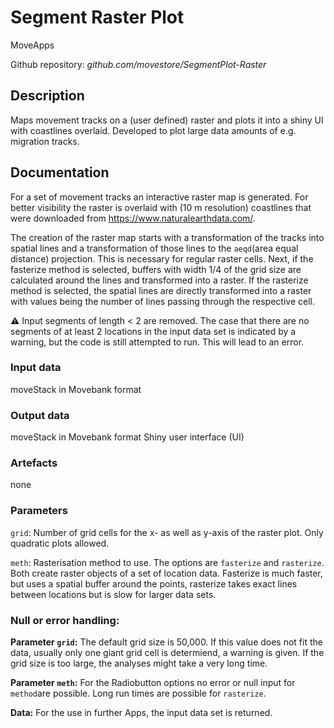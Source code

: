 # Segment Raster Plot
MoveApps

Github repository: *github.com/movestore/SegmentPlot-Raster*

## Description
Maps movement tracks on a (user defined) raster and plots it into a shiny UI with coastlines overlaid. Developed to plot large data amounts of e.g. migration tracks. 

## Documentation
For a set of movement tracks an interactive raster map is generated. For better visibility the raster is overlaid with  (10 m resolution) coastlines that were downloaded from https://www.naturalearthdata.com/.

The creation of the raster map starts with a transformation of the tracks into spatial lines and a transformation of those lines to the `aeqd`(area equal distance) projection. This is necessary for regular raster cells. Next, if the fasterize method is selected, buffers with width 1/4 of the grid size are calculated around the lines and transformed into a raster. If the rasterize method is selected, the spatial lines are directly transformed into a raster with values being the number of lines passing through the respective cell.

:warning: Input segments of length < 2 are removed. The case that there are no segments of at least 2 locations in the input data set is indicated by a warning, but the code is still attempted to run. This will lead to an error.

### Input data
moveStack in Movebank format

### Output data
moveStack in Movebank format
Shiny user interface (UI)

### Artefacts
none

### Parameters 
`grid`: Number of grid cells for the x- as well as y-axis of the raster plot. Only quadratic plots allowed.

`meth`: Rasterisation method to use. The options are `fasterize` and `rasterize`. Both create raster objects of a set of location data. Fasterize is much faster, but uses a spatial buffer around the points, rasterize takes exact lines between locations but is slow for larger data sets.

### Null or error handling:
**Parameter `grid`:** The default grid size is 50,000. If this value does not fit the data, usually only one giant grid cell is determiend, a warning is given. If the grid size is too large, the analyses might take a very long time.

**Parameter `meth`:** For the Radiobutton options no error or null input for `method`are possible. Long run times are possible for `rasterize`.

**Data:** For the use in further Apps, the input data set is returned.


